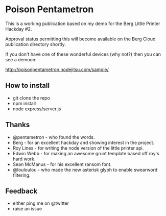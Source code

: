 # Poison Pentametron

This is a working publication based on my demo for the Berg Little Printer Hackday #2.

Approval status permitting this will become available on the Berg Cloud publication directory shortly.

If you don't have one of these wonderful devices (why not?) then you can see a demoon:

http://poisonpentametron.nodejitsu.com/sample/

## How to install

* git clone the repo
* npm install
* node express/server.js


## Thanks

* @pentametron - who found the words.
* Berg - for an excellent hackday and showing interest in the project.
* Roy Lines - for writing the node version of the little printer api.
* Edwin Webb - for making an awesome grunt template based off roy's hard work.
* Sean McManus - for his excellent ransom font.
* @louloulou - who made the new asterisk glyph to enable swearword filtering.

## Feedback

* either ping me on @twitter
* raise an issue
